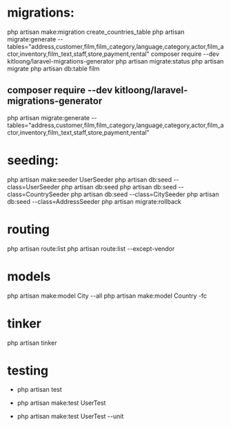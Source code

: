 # migrations:
php artisan make:migration create_countries_table
php artisan migrate:generate --tables="address,customer,film,film_category,language,category,actor,film_actor,inventory,film_text,staff,store,payment,rental"
composer require --dev kitloong/laravel-migrations-generator
php artisan migrate:status
php artisan migrate
php artisan db:table film

## composer require --dev kitloong/laravel-migrations-generator
php artisan migrate:generate --tables="address,customer,film,film_category,language,category,actor,film_actor,inventory,film_text,staff,store,payment,rental"


# seeding:
php artisan make:seeder UserSeeder
php artisan db:seed --class=UserSeeder
php artisan db:seed
php artisan db:seed --class=CountrySeeder
php artisan db:seed --class=CitySeeder
php artisan db:seed --class=AddressSeeder
php artisan migrate:rollback

# routing
php artisan route:list
php artisan route:list --except-vendor

# models
php artisan make:model City --all
php artisan make:model Country -fc

# tinker
 php artisan tinker

# testing
- php artisan test
<!-- kreira feature browser test  -->
- php artisan make:test UserTest    
<!-- kreira unit test -->
- php artisan make:test UserTest --unit